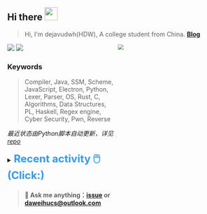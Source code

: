 ## Hi there <img src="https://raw.githubusercontent.com/MartinHeinz/MartinHeinz/master/wave.gif" width="30px">

> Hi, I'm dejavudwh(HDW), A college student from China. **[Blog](https://www.cnblogs.com/secoding)** 

![](https://komarev.com/ghpvc/?username=dejavudwh)
<img src="https://img.shields.io/badge/BLOG-dejavudwh-blue"><a href="https://www.cnblogs.com/secoding/"></a></img>
<img align="right" width="50%" src="https://github-readme-stats.vercel.app/api?username=dejavudwh&show_icons=true&theme=onedark&count_private=true" style="zoom: 80%;" /> 

### Keywords 

> Compiler, Java, SSM, Scheme, JavaScript, Electron, Python, Lexer, Parser, OS, Rust, C, Algorithms, Data Structures, PL, Haskell, Regex engine, Cyber Security, Pwn, Reverse

*最近状态由Python脚本自动更新，详见<a href="https://github.com/dejavudwh/dejavudwh"> repo</a>*

<details>

  <summary><font size="5.5" color="#3399FF"><b>Recent activity 🖱️(Click:)</b></font></summary>

  - <details open>

    <summary><font size="3.5" color="#3399FF"><b>Recent Post 🖱️</b></font></summary>
    <br>
    <table>
    <tr>
    <td>
    <!-- ZHIHUPOSTS:START --> 

    <!-- ZHIHUPOSTS:END -->
    </td>
    <td>
    <!-- GITHUB:START -->

    - [dejavudwh opened an issue in dejavudwh/about-rt-thread](https://github.com/dejavudwh/about-rt-thread/issues/17) - 2023-05-22T08:46:51Z
    - [dejavudwh pushed to master in dejavudwh/rt-thread](https://github.com/dejavudwh/rt-thread/compare/f2d78e87b5...4b4c3c85f2) - 2023-05-21T15:01:38Z
    - [dejavudwh opened an issue in dejavudwh/about-rt-thread](https://github.com/dejavudwh/about-rt-thread/issues/16) - 2023-05-21T03:20:11Z
    - [dejavudwh commented on issue dejavudwh/about-rt-thread#15](https://github.com/dejavudwh/about-rt-thread/issues/15) - 2023-05-21T03:13:31Z
    - [dejavudwh commented on issue dejavudwh/about-rt-thread#15](https://github.com/dejavudwh/about-rt-thread/issues/15) - 2023-05-21T03:12:01Z
    <!-- GITHUB:END -->
    </td>
    </tr>
    </table>
  </details>

</details>

> #### 💬 Ask me anything：[issue](https://github.com/dejavudwh/dejavudwh/issues) or [daweihucs@outlook.com](mailto:daweihucs@outlook.com)